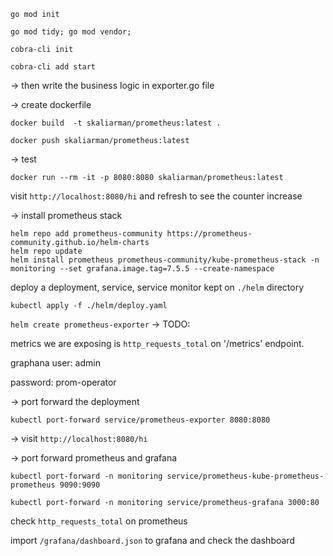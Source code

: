 
`go mod init`

`go mod tidy; go mod vendor;`

`cobra-cli init`

`cobra-cli add start`

-> then write the business logic in exporter.go file

-> create dockerfile

`docker build  -t skaliarman/prometheus:latest .`

`docker push skaliarman/prometheus:latest`

-> test

`docker run --rm -it -p 8080:8080 skaliarman/prometheus:latest`

visit `http://localhost:8080/hi` and refresh to see the counter increase

-> install prometheus stack

```helm
helm repo add prometheus-community https://prometheus-community.github.io/helm-charts
helm repo update
helm install prometheus prometheus-community/kube-prometheus-stack -n monitoring --set grafana.image.tag=7.5.5 --create-namespace
```

deploy a deployment, service, service monitor kept on  `./helm` directory

`kubectl apply -f ./helm/deploy.yaml`

`helm create prometheus-exporter` -> TODO:

metrics we are exposing is `http_requests_total` on '/metrics' endpoint.

graphana user: admin

password: prom-operator

-> port forward the deployment

`kubectl port-forward service/prometheus-exporter 8080:8080`

-> visit `http://localhost:8080/hi`

-> port forward prometheus and grafana

`kubectl port-forward -n monitoring service/prometheus-kube-prometheus-prometheus 9090:9090`

`kubectl port-forward -n monitoring service/prometheus-grafana 3000:80`

check `http_requests_total` on prometheus

import `/grafana/dashboard.json` to grafana and check the dashboard










